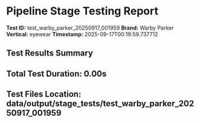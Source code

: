 # Pipeline Stage Testing Report

**Test ID:** test_warby_parker_20250917_001959
**Brand:** Warby Parker
**Vertical:** eyewear
**Timestamp:** 2025-09-17T00:19:59.737712

## Test Results Summary


## Total Test Duration: 0.00s

## Test Files Location: data/output/stage_tests/test_warby_parker_20250917_001959
